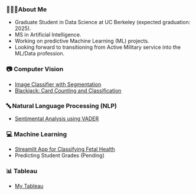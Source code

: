### 👨🏻‍🎓About Me
- Graduate Student in Data Science at UC Berkeley (expected graduation: 2025).
- MS in Artificial Intelligence.
- Working on predictive Machine Learning (ML) projects.
- Looking forward to transitioning from Active Military service into the ML/Data profession.
 
### 📷 Computer Vision
- [Image Classifier with Segmentation](https://github.com/EGMNZ/Cat-Dog-Image-Classifier-with-Segmentation)
- [Blackjack: Card Counting and Classification](https://github.com/EGMNZ/Blackjack-card-counting-with-classification)

### 🔤 Natural Language Processing (NLP)
- [Sentimental Analysis using VADER](https://github.com/EGMNZ/VADER-sentimental-analysis)

### 💻 Machine Learning
- [Streamlit App for Classifying Fetal Health](https://github.com/EGMNZ/Random-Forest-Fetal-Health-Classification)
- Predicting Student Grades (Pending)

### 📊 Tableau
- [My Tableau](https://public.tableau.com/app/profile/edgar.munoz7941/vizzes)

<!--
**EGMNZ/egmnz** is a ✨ _special_ ✨ repository because its `README.md` (this file) appears on your GitHub profile.

Here are some ideas to get you started:

- 🔭 I’m currently working on ...
- 🌱 I’m currently learning ...
- 👯 I’m looking to collaborate on ...
- 🤔 I’m looking for help with ...
- 💬 Ask me about ...
- 📫 How to reach me: ...
- 😄 Pronouns: ...
- ⚡ Fun fact: ...
-->
